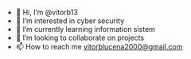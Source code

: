 - 👋 Hi, I’m @vitorb13
- 👀 I’m interested in cyber security
- 🌱 I’m currently learning information sistem 
- 💞️ I’m looking to collaborate on projects
- 📫 How to reach me vitorblucena2000@gmail.com

<!---           
vitorb13/vitorb13 is a ✨ special ✨ repository because its `README.md` (this file) appears on your GitHub profile.
You can click the Preview link to take a look at your changes.
--->
